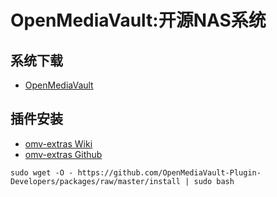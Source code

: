 # OpenMediaVault:开源NAS系统
## 系统下载
- [OpenMediaVault](https://www.openmediavault.org/download.html)
## 插件安装
- [omv-extras Wiki](https://wiki.omv-extras.org/)
- [omv-extras Github](https://github.com/OpenMediaVault-Plugin-Developers/packages)
```shell
sudo wget -O - https://github.com/OpenMediaVault-Plugin-Developers/packages/raw/master/install | sudo bash
```